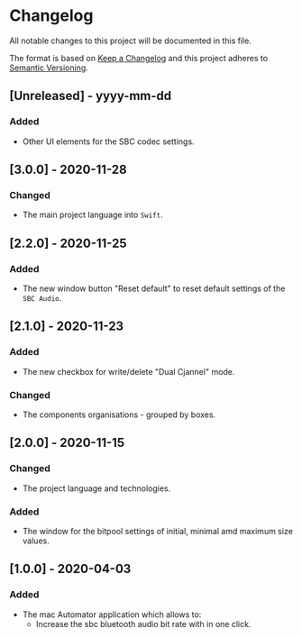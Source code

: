# Changelog

All notable changes to this project will be documented in this file.

The format is based on [Keep a Changelog](http://keepachangelog.com/) and this project adheres to [Semantic Versioning](http://semver.org/).

## [Unreleased] - yyyy-mm-dd

### Added

- Other UI elements for the SBC codec settings.

## [3.0.0] - 2020-11-28

### Changed

- The main project language into `Swift`.

## [2.2.0] - 2020-11-25

### Added

- The new window button "Reset default" to reset default settings of the `SBC Audio`.

## [2.1.0] - 2020-11-23

### Added

- The new checkbox for write/delete "Dual Cjannel" mode.

### Changed

- The components organisations - grouped by boxes.

## [2.0.0] - 2020-11-15

### Changed

- The project language and technologies.

### Added

- The window for the bitpool settings of initial, minimal amd maximum size values.

## [1.0.0] - 2020-04-03

### Added
- The mac Automator application which allows to:
    - Increase the sbc bluetooth audio bit rate with in one click.

